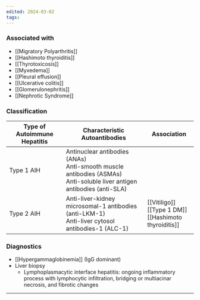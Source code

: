 ```yaml
---
edited: 2024-03-02
tags:
---
```

### Associated with
- [[Migratory Polyarthritis]]
- [[Hashimoto thyroiditis]]
- [[Thyrotoxicosis]]
- [[Myxedema]]
- [[Pleural effusion]]
- [[Ulcerative colitis]]
- [[Glomerulonephritis]]
- [[Nephrotic Syndrome]] 

### Classification
| Type of Autoimmune Hepatitis | Characteristic Autoantibodies                                                                                              | Association                                                |
| ---------------------------- | -------------------------------------------------------------------------------------------------------------------------- | ---------------------------------------------------------- |
| Type 1 AIH                   | Antinuclear antibodies (ANAs)<br>Anti-smooth muscle antibodies (ASMAs)<br>Anti-soluble liver antigen antibodies (anti-SLA) |                                                            |
| Type 2 AIH                   | Anti-liver-kidney microsomal-1 antibodies (anti-LKM-1)<br>Anti-liver cytosol antibodies-1 (ALC-1)                          | [[Vitiligo]]<br>[[Type 1 DM]]<br>[[Hashimoto thyroiditis]] |
### Diagnostics
- [[Hypergammaglobinemia]] (IgG dominant) 
- Liver biopsy
	- Lymphoplasmacytic interface hepatitis: ongoing inflammatory process with lymphocytic infiltration, bridging or multiacinar necrosis, and fibrotic changes

---

